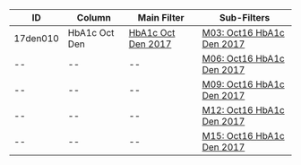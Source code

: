 ID | Column | Main Filter | Sub-Filters | 
-- | ------ | -------| -----------|
17den010| HbA1c Oct Den | [HbA1c Oct Den 2017](https://github.com/Edward-Yao31/Salud-Y-Vida-Report/blob/2017-Salud-Y-Vida-Report/main-filters/den/HbA1c%20Oct%20Den%202017) | [M03: Oct16 HbA1c Den 2017](https://github.com/Edward-Yao31/Salud-Y-Vida-Report/blob/2017-Salud-Y-Vida-Report/sub-filters/den/M03:%20Oct16%20HbA1c%20Den%202017)
-- | --| --|[M06: Oct16 HbA1c Den 2017](https://github.com/Edward-Yao31/Salud-Y-Vida-Report/blob/2017-Salud-Y-Vida-Report/sub-filters/den/M06:%20Oct16%20HbA1c%20Den%202017)|
-- | --| --|[M09: Oct16 HbA1c Den 2017](https://github.com/Edward-Yao31/Salud-Y-Vida-Report/blob/2017-Salud-Y-Vida-Report/sub-filters/den/M09:%20Oct16%20HbA1c%20Den%202017)|
-- | --| --|[M12: Oct16 HbA1c Den 2017](https://github.com/Edward-Yao31/Salud-Y-Vida-Report/blob/2017-Salud-Y-Vida-Report/sub-filters/den/M12:%20Oct16%20HbA1c%20Den%202017)|
-- | --| --|[M15: Oct16 HbA1c Den 2017](https://github.com/Edward-Yao31/Salud-Y-Vida-Report/blob/2017-Salud-Y-Vida-Report/sub-filters/den/M15:%20Oct16%20HbA1c%20Den%202017)|
